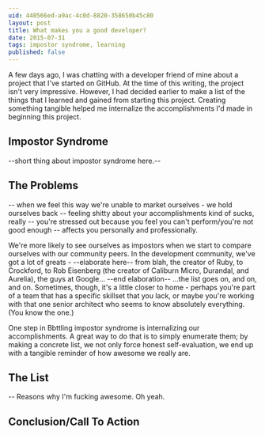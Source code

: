 ```yaml
---
uid: 440566ed-a9ac-4c0d-8820-358650b45c80
layout: post
title: What makes you a good developer?
date: 2015-07-31
tags: impostor syndrome, learning
published: false
---
```


A few days ago, I was chatting with a developer friend of mine about a project that I've started on GitHub. At the time of this writing, the project isn't very impressive. However, I had decided earlier to make a list of the things that I learned and gained from starting this project. Creating something tangible helped me internalize the accomplishments I'd made in beginning this project.

## Impostor Syndrome

--short thing about impostor syndrome here.--

## The Problems

-- when we  feel this way we're unable to market ourselves - we hold ourselves back
-- feeling shitty about your accomplishments kind of sucks, really
-- you're stressed out because you feel you can't perform/you're not good enough
-- affects you personally and professionally.

We're more likely to see ourselves as impostors when we start to compare ourselves with our community peers. In the development community, we've got a lot of greats - --elaborate here-- from blah, the creator of Ruby, to Crockford, to Rob Eisenberg (the creator of Caliburn Micro, Durandal, and Aurelia), the guys at Google... --end elaboration-- ...the list goes on, and on, and on. Sometimes, though, it's a little closer to home - perhaps you're part of a team that has a specific skillset that you lack, or maybe you're working with that one senior architect who seems to know absolutely everything. (You know the one.)

One step in Bbttling impostor syndrome is internalizing our accomplishments. A great way to do that is to simply enumerate them; by making a concrete list, we not only force honest self-evaluation, we end up with a tangible reminder of how awesome we really are.

## The List

-- Reasons why I'm fucking awesome. Oh yeah.

## Conclusion/Call To Action



